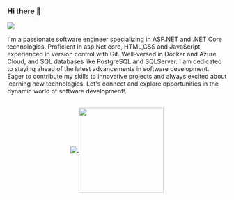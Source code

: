 ### Hi there 👋  
<div align="left"> <a href="https://www.linkedin.com/in/juan-carlos-espinoza-zumbado-16802a7b"><img src="https://img.shields.io/badge/-LinkedIn-2D2B55?style=flat-square&logo=linkedin&logoColor=white"/></a></div>

I´m a passionate software engineer specializing in ASP.NET and .NET Core technologies. Proficient in asp.Net core, HTML,CSS and JavaScript, experienced in version control with Git. 
Well-versed in Docker and Azure Cloud, and SQL databases like PostgreSQL and SQLServer. I am dedicated to staying ahead of the latest advancements in software development. Eager to contribute my skills to innovative projects and always excited about learning new technologies. Let's connect and explore opportunities in the dynamic world of software development!.
 
##
<p align="center">
  <a href="https://github.com/juancespinozazumbado">
    <img align="center" src="https://github-readme-stats.vercel.app/api?username=juancespinozazumbado&show_icons=true&hide_border=true&title_color=94b4a4&amp&icon_color=FFFFFF&amp&text_color=FFFFFF&amp&bg_color=000000&count_private=true&include_all_commits=true"/>
  </a>
  <a href="https://github.com/juancespinozazumbado">
    <img align="center" height="195px" src="https://github-readme-stats.vercel.app/api/top-langs/?username=juancespinozazumbado&text_color=FFFFFF&bg_color=000000&title_color=94b4a4&langs_count=15&layout=compact&hide_border=true" />
  </a>
</p>


<br />

<!--
**juancespinozazumbado/juancespinozazumbado** is a ✨ _special_ ✨ repository because its `README.md` (this file) appears on your GitHub profile.

Here are some ideas to get you started:

- 🔭 I’m currently working on ...
- 🌱 I’m currently learning ...
- 👯 I’m looking to collaborate on ...
- 🤔 I’m looking for help with ...
- 💬 Ask me about ...
- 📫 How to reach me: ...
- 😄 Pronouns: ...
- ⚡ Fun fact: ...
-->
